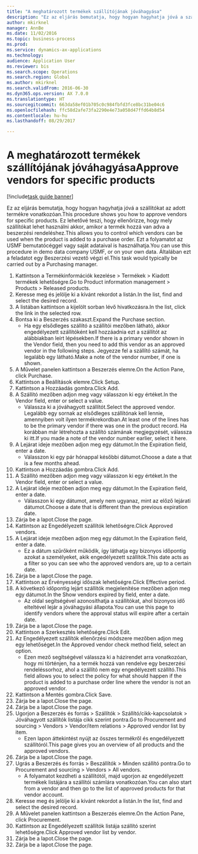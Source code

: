 ```yaml
--- 
title: "A meghatározott termékek szállítójának jóváhagyása"
description: "Ez az eljárás bemutatja, hogy hogyan hagyhatja jóvá a szállítókat az adott termékre vonatkozóan."
author: mkirknel
manager: AnnBe
ms.date: 11/02/2016
ms.topic: business-process
ms.prod: 
ms.service: dynamics-ax-applications
ms.technology: 
audience: Application User
ms.reviewer: bis
ms.search.scope: Operations
ms.search.region: Global
ms.author: mkirknel
ms.search.validFrom: 2016-06-30
ms.dyn365.ops.version: AX 7.0.0
ms.translationtype: HT
ms.sourcegitcommit: 663da58ef01b705c0c984fbfd3fce8bc31be04c6
ms.openlocfilehash: ffc58d2afe73fa2290e4e73a058d47ffd64b8d54
ms.contentlocale: hu-hu
ms.lasthandoff: 08/29/2017

---
```

# <a name="approve-vendors-for-specific-products"></a><span data-ttu-id="4e113-103">A meghatározott termékek szállítójának jóváhagyása</span><span class="sxs-lookup"><span data-stu-id="4e113-103">Approve vendors for specific products</span></span>

[!include[task guide banner](../../includes/task-guide-banner.md)]

<span data-ttu-id="4e113-104">Ez az eljárás bemutatja, hogy hogyan hagyhatja jóvá a szállítókat az adott termékre vonatkozóan.</span><span class="sxs-lookup"><span data-stu-id="4e113-104">This procedure shows you how to approve vendors for specific products.</span></span> <span data-ttu-id="4e113-105">Ez lehetővé teszi, hogy ellenőrizze, hogy mely szállítókat lehet használni akkor, amikor a termék hozzá van adva a beszerzési rendeléshez.</span><span class="sxs-lookup"><span data-stu-id="4e113-105">This allows you to control which vendors can be used when the product is added to a purchase order.</span></span> <span data-ttu-id="4e113-106">Ezt a folyamatot az USMF bemutatócéggel vagy saját adataival is használhatja.</span><span class="sxs-lookup"><span data-stu-id="4e113-106">You can use this procedure in demo data company USMF, or on your own data.</span></span> <span data-ttu-id="4e113-107">Általában ezt a feladatot egy Beszerzési vezető végzi el.</span><span class="sxs-lookup"><span data-stu-id="4e113-107">This task would typically be carried out by a Purchasing manager.</span></span>

1. <span data-ttu-id="4e113-108">Kattintson a Termékinformációk kezelése > Termékek > Kiadott termékek lehetőségre.</span><span class="sxs-lookup"><span data-stu-id="4e113-108">Go to Product information management > Products > Released products.</span></span>
2. <span data-ttu-id="4e113-109">Keresse meg és jelölje ki a kívánt rekordot a listán.</span><span class="sxs-lookup"><span data-stu-id="4e113-109">In the list, find and select the desired record.</span></span>
3. <span data-ttu-id="4e113-110">A listában kattintson a kijelölt sorban lévő hivatkozásra.</span><span class="sxs-lookup"><span data-stu-id="4e113-110">In the list, click the link in the selected row.</span></span>
4. <span data-ttu-id="4e113-111">Bontsa ki a Beszerzés szakaszt.</span><span class="sxs-lookup"><span data-stu-id="4e113-111">Expand the Purchase section.</span></span>
    * <span data-ttu-id="4e113-112">Ha egy elsődleges szállító a szállítói mezőben látható, akkor engedélyezett szállítóként kell hozzáadnia ezt a szállítót az alábbiakban leírt lépésekben.</span><span class="sxs-lookup"><span data-stu-id="4e113-112">If there is a primary vendor shown in the Vendor field, then you need to add this vendor as an approved vendor in the following steps.</span></span> <span data-ttu-id="4e113-113">Jegyezze fel a szállító számát, ha legalább egy látható.</span><span class="sxs-lookup"><span data-stu-id="4e113-113">Make a note of the vendor number, if one is shown.</span></span>  
5. <span data-ttu-id="4e113-114">A Művelet panelen kattintson a Beszerzés elemre.</span><span class="sxs-lookup"><span data-stu-id="4e113-114">On the Action Pane, click Purchase.</span></span>
6. <span data-ttu-id="4e113-115">Kattintson a Beállítások elemre.</span><span class="sxs-lookup"><span data-stu-id="4e113-115">Click Setup.</span></span>
7. <span data-ttu-id="4e113-116">Kattintson a Hozzáadás gombra.</span><span class="sxs-lookup"><span data-stu-id="4e113-116">Click Add.</span></span>
8. <span data-ttu-id="4e113-117">A Szállító mezőben adjon meg vagy válasszon ki egy értéket.</span><span class="sxs-lookup"><span data-stu-id="4e113-117">In the Vendor field, enter or select a value.</span></span>
    * <span data-ttu-id="4e113-118">Válassza ki a jóváhagyott szállítót.</span><span class="sxs-lookup"><span data-stu-id="4e113-118">Select the approved vendor.</span></span> <span data-ttu-id="4e113-119">Legalább egy sornak az elsődleges szállítónak kell lennie, amennyiben volt ilyen termékrekordban.</span><span class="sxs-lookup"><span data-stu-id="4e113-119">At least one of the lines has to be the primary vendor if there was one in the product record.</span></span> <span data-ttu-id="4e113-120">Ha korábban már létrehozta a szállító számának megjegyzését, válassza ki itt.</span><span class="sxs-lookup"><span data-stu-id="4e113-120">If you made a note of the vendor number earlier, select it here.</span></span>  
9. <span data-ttu-id="4e113-121">A Lejárat ideje mezőben adjon meg egy dátumot.</span><span class="sxs-lookup"><span data-stu-id="4e113-121">In the Expiration field, enter a date.</span></span>
    * <span data-ttu-id="4e113-122">Válasszon ki egy pár hónappal későbbi dátumot.</span><span class="sxs-lookup"><span data-stu-id="4e113-122">Choose a date a that is a few months ahead.</span></span>  
10. <span data-ttu-id="4e113-123">Kattintson a Hozzáadás gombra.</span><span class="sxs-lookup"><span data-stu-id="4e113-123">Click Add.</span></span>
11. <span data-ttu-id="4e113-124">A Szállító mezőben adjon meg vagy válasszon ki egy értéket.</span><span class="sxs-lookup"><span data-stu-id="4e113-124">In the Vendor field, enter or select a value.</span></span>
12. <span data-ttu-id="4e113-125">A Lejárat ideje mezőben adjon meg egy dátumot.</span><span class="sxs-lookup"><span data-stu-id="4e113-125">In the Expiration field, enter a date.</span></span>
    * <span data-ttu-id="4e113-126">Válasszon ki egy dátumot, amely nem ugyanaz, mint az előző lejárati dátumot.</span><span class="sxs-lookup"><span data-stu-id="4e113-126">Choose a date that is different than the previous expiration date.</span></span>  
13. <span data-ttu-id="4e113-127">Zárja be a lapot.</span><span class="sxs-lookup"><span data-stu-id="4e113-127">Close the page.</span></span>
14. <span data-ttu-id="4e113-128">Kattintson az Engedélyezett szállítók lehetőségre.</span><span class="sxs-lookup"><span data-stu-id="4e113-128">Click Approved vendors.</span></span>
15. <span data-ttu-id="4e113-129">A Lejárat ideje mezőben adjon meg egy dátumot.</span><span class="sxs-lookup"><span data-stu-id="4e113-129">In the Expiration field, enter a date.</span></span>
    * <span data-ttu-id="4e113-130">Ez a dátum szűrőként működik, így láthatja egy bizonyos időpontig azokat a személyeket, akik engedélyezett szállítók.</span><span class="sxs-lookup"><span data-stu-id="4e113-130">This date acts as a filter so you can see who the approved vendors are, up to a certain date.</span></span>  
16. <span data-ttu-id="4e113-131">Zárja be a lapot.</span><span class="sxs-lookup"><span data-stu-id="4e113-131">Close the page.</span></span>
17. <span data-ttu-id="4e113-132">Kattintson az Érvényességi időszak lehetőségre.</span><span class="sxs-lookup"><span data-stu-id="4e113-132">Click Effective period.</span></span>
18. <span data-ttu-id="4e113-133">A következő időpontig lejárt szállítók megjelenítése mezőben adjon meg egy dátumot.</span><span class="sxs-lookup"><span data-stu-id="4e113-133">In the Show vendors expired by field, enter a date.</span></span>
    * <span data-ttu-id="4e113-134">Az oldal segítségével azonosíthatja a szállítókat, ahol bizonyos idő elteltével lejár a jóváhagyási állapota.</span><span class="sxs-lookup"><span data-stu-id="4e113-134">You can use this page to identify vendors where the approval status will expire after a certain date.</span></span>  
19. <span data-ttu-id="4e113-135">Zárja be a lapot.</span><span class="sxs-lookup"><span data-stu-id="4e113-135">Close the page.</span></span>
20. <span data-ttu-id="4e113-136">Kattintson a Szerkesztés lehetőségre.</span><span class="sxs-lookup"><span data-stu-id="4e113-136">Click Edit.</span></span>
21. <span data-ttu-id="4e113-137">Az Engedélyezett szállítók ellenőrzési módszere mezőben adjon meg egy lehetőséget.</span><span class="sxs-lookup"><span data-stu-id="4e113-137">In the Approved vendor check method field, select an option.</span></span>
    * <span data-ttu-id="4e113-138">Ezen mező segítségével válassza ki a házirendet arra vonatkozóan, hogy mi történjen, ha a termék hozzá van rendelve egy beszerzési rendeléssorhoz, ahol a szállító nem egy engedélyezett szállító.</span><span class="sxs-lookup"><span data-stu-id="4e113-138">This field allows you to select the policy for what should happen if the product is added to a purchase order line where the vendor is not an approved vendor.</span></span>  
22. <span data-ttu-id="4e113-139">Kattintson a Mentés gombra.</span><span class="sxs-lookup"><span data-stu-id="4e113-139">Click Save.</span></span>
23. <span data-ttu-id="4e113-140">Zárja be a lapot.</span><span class="sxs-lookup"><span data-stu-id="4e113-140">Close the page.</span></span>
24. <span data-ttu-id="4e113-141">Zárja be a lapot.</span><span class="sxs-lookup"><span data-stu-id="4e113-141">Close the page.</span></span>
25. <span data-ttu-id="4e113-142">Ugorjon a Beszerzés és forrás > Szállítók > Szállító/cikk-kapcsolatok > Jóváhagyott szállítók listája cikk szerint pontra.</span><span class="sxs-lookup"><span data-stu-id="4e113-142">Go to Procurement and sourcing > Vendors > Vendor/item relations > Approved vendor list by item.</span></span>
    * <span data-ttu-id="4e113-143">Ezen lapon áttekintést nyújt az összes termékről és engedélyezett szállítóról.</span><span class="sxs-lookup"><span data-stu-id="4e113-143">This page gives you an overview of all products and the approved vendors.</span></span>  
26. <span data-ttu-id="4e113-144">Zárja be a lapot.</span><span class="sxs-lookup"><span data-stu-id="4e113-144">Close the page.</span></span>
27. <span data-ttu-id="4e113-145">Ugrás a Beszerzés és forrás > Beszállítók > Minden szállító pontra.</span><span class="sxs-lookup"><span data-stu-id="4e113-145">Go to Procurement and sourcing > Vendors > All vendors.</span></span>
    * <span data-ttu-id="4e113-146">A folyamatot kezdheti a szállítótól, majd ugorjon az engedélyezett termékek listájára a szállítói számlára vonatkozóan.</span><span class="sxs-lookup"><span data-stu-id="4e113-146">You can also start from a vendor and then go to the list of approved products for that vendor account.</span></span>  
28. <span data-ttu-id="4e113-147">Keresse meg és jelölje ki a kívánt rekordot a listán.</span><span class="sxs-lookup"><span data-stu-id="4e113-147">In the list, find and select the desired record.</span></span>
29. <span data-ttu-id="4e113-148">A Művelet panelen kattintson a Beszerzés elemre.</span><span class="sxs-lookup"><span data-stu-id="4e113-148">On the Action Pane, click Procurement.</span></span>
30. <span data-ttu-id="4e113-149">Kattintson az Engedélyezett szállítók listája szállító szerint lehetőségre.</span><span class="sxs-lookup"><span data-stu-id="4e113-149">Click Approved vendor list by vendor.</span></span>
31. <span data-ttu-id="4e113-150">Zárja be a lapot.</span><span class="sxs-lookup"><span data-stu-id="4e113-150">Close the page.</span></span>
32. <span data-ttu-id="4e113-151">Zárja be a lapot.</span><span class="sxs-lookup"><span data-stu-id="4e113-151">Close the page.</span></span>


